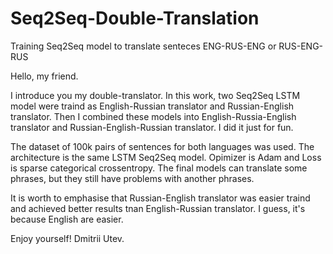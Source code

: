 # Seq2Seq-Double-Translation
Training Seq2Seq model to translate senteces ENG-RUS-ENG or RUS-ENG-RUS


Hello, my friend.

I introduce you my double-translator. In this work, two Seq2Seq LSTM model were traind as English-Russian translator and Russian-English translator. Then I combined these models into English-Russia-English translator and Russian-English-Russian translator. I did it just for fun.

The dataset of 100k pairs of sentences for both languages was used. The architecture is the same LSTM Seq2Seq model. Opimizer is Adam and Loss is sparse categorical crossentropy. The final models can translate some phrases, but they still have problems with another phrases.

It is worth to emphasise that Russian-English translator was easier traind and achieved better results tnan English-Russian translator. I guess, it's because English are easier.

Enjoy yourself!
Dmitrii Utev.
